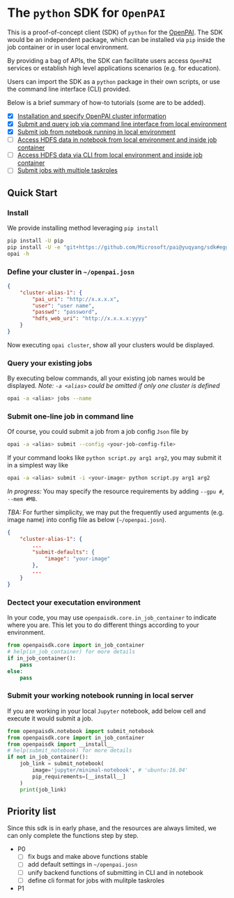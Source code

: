 # The `python` SDK for `OpenPAI`

This is a proof-of-concept client (SDK) of `python` for the [OpenPAI](www.github.com/microsoft/pai). The SDK would be an independent package, which can be installed via `pip` inside the job container or in user local environment.

By providing a bag of APIs, the SDK can facilitate users access `OpenPAI` services or establish high level applications scenarios (e.g. for education).

Users can import the SDK as a `python` package in their own scripts, or use the command line interface (CLI) provided. 

Below is a brief summary of how-to tutorials (some are to be added). 

- [x] [Installation and specify OpenPAI cluster information](examples/0-install-sdk-specify-openpai-cluster.ipynb)
- [x] [Submit and query job via command line interface from local environment](examples/1-submit-and-query-via-command-line.ipynb)
- [x] [Submit job from notebook running in local environment](examples/2-submit-job-from-local-notebook.ipynb)
- [ ] [Access HDFS data in notebook from local environment and inside job container]()
- [ ] [Access HDFS data via CLI from local environment and inside job container]()
- [ ] [Submit jobs with multiple taskroles]()

## Quick Start

### Install

We provide installing method leveraging `pip install`
```bash
pip install -U pip
pip install -U -e "git+https://github.com/Microsoft/pai@yuqyang/sdk#egg=openpaisdk&subdirectory=contrib/python-sdk"
opai -h
```

### Define your cluster in `~/openpai.josn`

```json
{
    "cluster-alias-1": {
        "pai_uri": "http://x.x.x.x",
        "user": "user name",
        "passwd": "password",
        "hdfs_web_uri": "http://x.x.x.x:yyyy"
    }
}
```

Now executing `opai cluster`, show all your clusters would be displayed.

### Query your existing jobs

By executing below commands, all your existing job names would be displayed. 
_Note: `-a <alias>` could be omitted if only one cluster is defined_

```bash
opai -a <alias> jobs --name
```

### Submit one-line job in command line

Of course, you could submit a job from a job config `Json` file by 

```bash
opai -a <alias> submit --config <your-job-config-file>
```

If your command looks like `python script.py arg1 arg2`, you may submit it in a simplest way like 

```bash
opai -a <alias> submit -i <your-image> python script.py arg1 arg2
```

_In progress:_ You may specify the resource requirements by adding `--gpu #`, `--mem #MB`.

_TBA:_ For further simplicity, we may put the frequently used arguments (e.g. image name) into config file as below (`~/openpai.josn`).

```json
{
    "cluster-alias-1": {
        ...
        "submit-defaults": {
            "image": "your-image"
        },
        ...
    }
}
```

### Dectect your executation environment

In your code, you may use `openpaisdk.core.in_job_container` to indicate where you are. This let you to do different things according to your environment.

```python
from openpaisdk.core import in_job_container
# help(in_job_container) for more details
if in_job_container():
    pass
else:
    pass
```

### Submit your working notebook running in local server

If you are working in your local `Jupyter` notebook, add below cell and execute it would submit a job. 

```python
from openpaisdk.notebook import submit_notebook
from openpaisdk.core import in_job_container
from openpaisdk import __install__
# help(submit_notebook) for more details
if not in_job_container():
    job_link = submit_notebook(
        image='jupyter/minimal-notebook', # 'ubuntu:16.04'
        pip_requirements=[__install__]
    )
    print(job_link)
```

## Priority list

Since this sdk is in early phase, and the resources are always limited, we can only complete the functions step by step. 

- P0
    - [ ] fix bugs and make above functions stable
    - [ ] add default settings in `~/openpai.josn`
    - [ ] unify backend functions of submitting in CLI and in notebook
    - [ ] define cli format for jobs with mulitple taskroles
- P1 